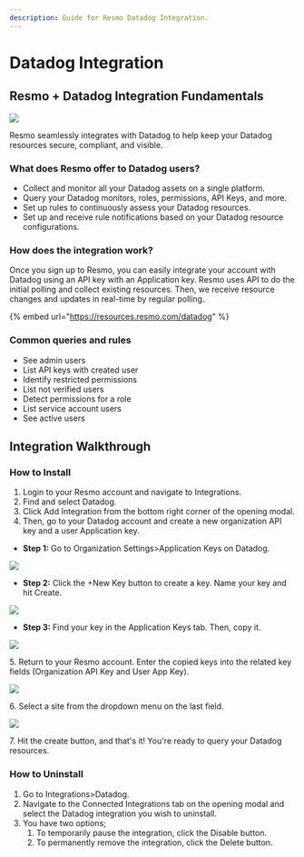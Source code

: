 ```yaml
---
description: Guide for Resmo Datadog Integration.
---
```


# Datadog Integration

## Resmo + Datadog Integration Fundamentals

![](../.gitbook/assets/datadog-logo.png)

Resmo seamlessly integrates with Datadog to help keep your Datadog resources secure, compliant, and visible.

### What does Resmo offer to Datadog users?

* Collect and monitor all your Datadog assets on a single platform.
* Query your Datadog monitors, roles, permissions, API Keys, and more.
* Set up rules to continuously assess your Datadog resources.
* Set up and receive rule notifications based on your Datadog resource configurations.

### How does the integration work?

Once you sign up to Resmo, you can easily integrate your account with Datadog using an API key with an Application key. Resmo uses API to do the initial polling and collect existing resources. Then, we receive resource changes and updates in real-time by regular polling.

{% embed url="https://resources.resmo.com/datadog" %}

### Common queries and rules

* See admin users
* List API keys with created user
* Identify restricted permissions
* List not verified users
* Detect permissions for a role
* List service account users
* See active users

## Integration Walkthrough

### **How to Install**

1. Login to your Resmo account and navigate to Integrations.
2. Find and select Datadog.
3. Click Add Integration from the bottom right corner of the opening modal.
4. Then, go to your Datadog account and create a new organization API key and a user Application key.

* **Step 1:** Go to Organization Settings>Application Keys on Datadog.

![](../.gitbook/assets/datadog-key-id.jpg)

* **Step 2:** Click the +New Key button to create a key. Name your key and hit Create.

![](../.gitbook/assets/new-test-key-datadog.png)

* **Step 3:** Find your key in the Application Keys tab. Then, copy it.

![](../.gitbook/assets/datadog-api-key.jpg)

5\. Return to your Resmo account. Enter the copied keys into the related key fields (Organization API Key and User App Key).

![](../.gitbook/assets/key-fields.png)

6\. Select a site from the dropdown menu on the last field.&#x20;

![](../.gitbook/assets/select-a-site.png)

7\. Hit the create button, and that's it! You're ready to query your Datadog resources.

### **How to Uninstall**

1. Go to Integrations>Datadog.&#x20;
2. Navigate to the Connected Integrations tab on the opening modal and select the Datadog integration you wish to uninstall.
3. You have two options;
   1. To temporarily pause the integration, click the Disable button.
   2. To permanently remove the integration, click the Delete button.
